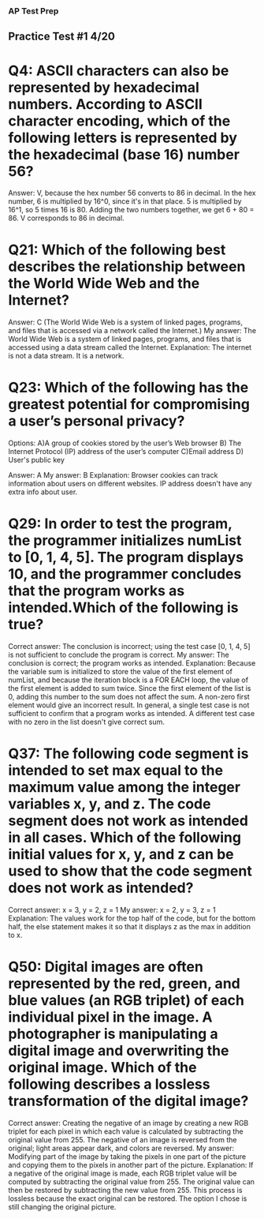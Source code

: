 ### AP Test Prep 


## Practice Test #1 4/20




# Q4:  ASCII characters can also be represented by hexadecimal numbers. According to ASCII character encoding, which of the following letters is represented by the hexadecimal (base 16) number 56?

Answer: V, because the hex number 56 converts to 86 in decimal. In the hex number, 6 is multiplied by 16^0, since it's in that place. 5 is multiplied by 16^1, so 5 times 16 is 80. Adding the two numbers together, we get 6 + 80 = 86. V corresponds to 86 in decimal.


# Q21: Which of the following best describes the relationship between the World Wide Web and the Internet?

Answer: C (The World Wide Web is a system of linked pages, programs, and files that is accessed via a network called the Internet.)
My answer: The World Wide Web is a system of linked pages, programs, and files that is accessed using a data stream called the Internet.
Explanation: The internet is not a data stream. It is a network.


# Q23: Which of the following has the greatest potential for compromising a user’s personal privacy?
Options: A)A group of cookies stored by the user’s Web browser
         B) The Internet Protocol (IP) address of the user’s computer
         C)Email address
         D) User's public key

Answer: A 
My answer: B
Explanation: Browser cookies can track information about users on different websites. IP address doesn't have any extra info about user.


# Q29: In order to test the program, the programmer initializes numList to [0, 1, 4, 5]. The program displays 10, and the programmer concludes that the program works as intended.Which of the following is true?
Correct answer: The conclusion is incorrect; using the test case [0, 1, 4, 5] is not sufficient to conclude the program is correct.
My answer: The conclusion is correct; the program works as intended.
Explanation: Because the variable sum is initialized to store the value of the first element of numList, and because the iteration block is a FOR EACH loop, the value of the first element is added to sum twice. Since the first element of the list is 0, adding this number to the sum does not affect the sum. A non-zero first element would give an incorrect result. In general, a single test case is not sufficient to confirm that a program works as intended.
A different test case with no zero in the list doesn't give correct sum.


# Q37: The following code segment is intended to set max equal to the maximum value among the integer variables x, y, and z. The code segment does not work as intended in all cases. Which of the following initial values for x, y, and z can be used to show that the code segment does not work as intended?
Correct answer: x = 3, y = 2, z = 1
My answer: x = 2, y = 3, z = 1
Explanation: The values work for the top half of the code, but for the bottom half, the else statement makes it so that it displays z as the max in addition to x.


# Q50: Digital images are often represented by the red, green, and blue values (an RGB triplet) of each individual pixel in the image. A photographer is manipulating a digital image and overwriting the original image. Which of the following describes a lossless transformation of the digital image?
Correct answer: Creating the negative of an image by creating a new RGB triplet for each pixel in which each value is calculated by subtracting the original value from 255. The negative of an image is reversed from the original; light areas appear dark, and colors are reversed.
My answer: Modifying part of the image by taking the pixels in one part of the picture and copying them to the pixels in another part of the picture.
Explanation: If a negative of the original image is made, each RGB triplet value will be computed by subtracting the original value from 255. The original value can then be restored by subtracting the new value from 255. This process is lossless because the exact original can be restored. The option I chose is still changing the original picture.











